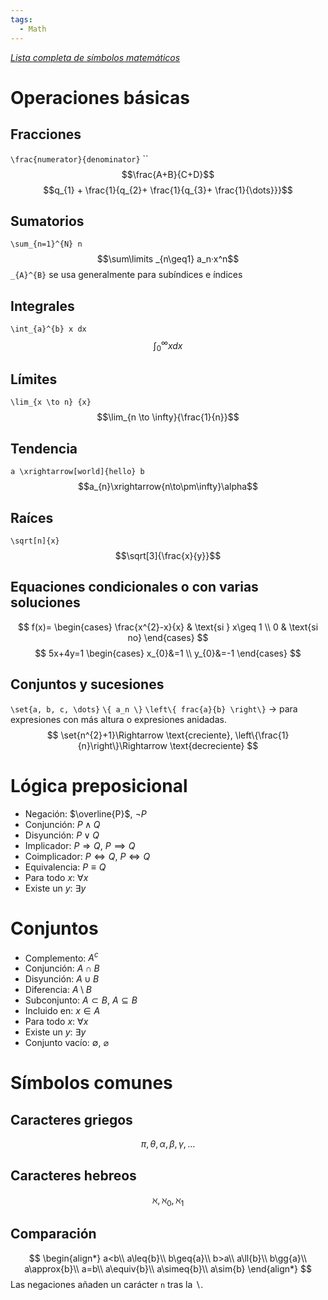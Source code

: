 ```yaml
---
tags:
  - Math
---
```

*[Lista completa de símbolos matemáticos](https://oeis.org/wiki/List_of_LaTeX_mathematical_symbols#Negated_binary_relations)*

# Operaciones básicas

## Fracciones
`\frac{numerator}{denominator}`
 ``
$$\frac{A+B}{C+D}$$
$$q_{1} + \frac{1}{q_{2}+ \frac{1}{q_{3}+ \frac{1}{\dots}}}$$
## Sumatorios
`\sum_{n=1}^{N} n`
$$\sum\limits _{n\geq1} a_n·x^n$$
`_{A}^{B}` se usa generalmente para subíndices e índices

## Integrales
`\int_{a}^{b} x dx`
$$\int_{0}^{\infty}x dx$$
## Límites
`\lim_{x \to n} {x}`
$$\lim_{n \to \infty}{\frac{1}{n}}$$
## Tendencia
`a \xrightarrow[world]{hello} b`
$$a_{n}\xrightarrow{n\to\pm\infty}\alpha$$
## Raíces
`\sqrt[n]{x}`
$$\sqrt[3]{\frac{x}{y}}$$
## Equaciones condicionales o con varias soluciones

$$
f(x)= 
\begin{cases}
  \frac{x^{2}-x}{x} & \text{si } x\geq 1 \\
  0                 & \text{si no}
\end{cases}
$$
$$
5x+4y=1
\begin{cases}
x_{0}&=1 \\
y_{0}&=-1
\end{cases}
$$
## Conjuntos y sucesiones
`\set{a, b, c, \dots}`
`\{ a_n \}`
`\left\{ frac{a}{b} \right\}` $\longrightarrow$ para expresiones con más altura o expresiones anidadas.
$$
\set{n^{2}+1}\Rightarrow \text{creciente},
\left\{\frac{1}{n}\right\}\Rightarrow \text{decreciente}
$$

# Lógica preposicional

- Negación: $\overline{P}$, $\neg P$
- Conjunción: $P \land Q$
- Disyunción: $P \lor Q$
- Implicador: $P \Rightarrow Q$, $P \implies Q$
- Coimplicador: $P \Leftrightarrow Q$, $P \iff Q$
- Equivalencia: $P\equiv Q$
- Para todo $x$: $\forall{x}$
- Existe un $y$: $\exists{y}$

# Conjuntos
- Complemento: $A^{c}$
- Conjunción: $A \cap B$
- Disyunción: $A \cup B$
- Diferencia: $A \setminus B$
- Subconjunto: $A \subset B$, $A \subseteq B$
- Incluido en: $x\in A$
- Para todo $x$: $\forall{x}$
- Existe un $y$: $\exists{y}$
- Conjunto vacío: $\emptyset$, $\varnothing$


# Símbolos comunes

## Caracteres griegos
$$
\pi, \theta, \alpha, \beta, \gamma, \dots
$$
## Caracteres hebreos
$$\aleph, \aleph_{0}, \aleph_{1}$$
## Comparación
$$
\begin{align*}
a<b\\
a\leq{b}\\
b\geq{a}\\
b>a\\
a\ll{b}\\
b\gg{a}\\
a\approx{b}\\
a=b\\
a\equiv{b}\\
a\simeq{b}\\
a\sim{b}
\end{align*}
$$
Las negaciones añaden un carácter `n` tras la $\backslash$.